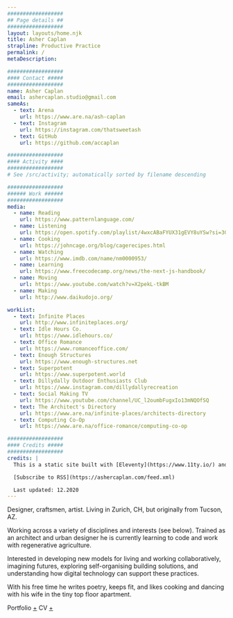 ```yaml
---
##################
## Page details ##
##################
layout: layouts/home.njk
title: Asher Caplan
strapline: Productive Practice
permalink: /
metaDescription:

##################
#### Contact #####
##################
name: Asher Caplan
email: ashercaplan.studio@gmail.com
sameAs:
  - text: Arena
    url: https://www.are.na/ash-caplan
  - text: Instagram
    url: https://instagram.com/thatsweetash
  - text: GitHub
    url: https://github.com/accaplan

##################
#### Activity ####
##################
# See /src/activity; automatically sorted by filename descending

##################
###### Work ######
##################
media:
  - name: Reading
    url: https://www.patternlanguage.com/
  - name: Listening
    url: https://open.spotify.com/playlist/4wxcABaFYUX31gEVY8uYSw?si=3GxcY6xrS2Gojow4UOsHNg/
  - name: Cooking
    url: https://johncage.org/blog/cagerecipes.html
  - name: Watching
    url: https://www.imdb.com/name/nm0000953/
  - name: Learning
    url: https://www.freecodecamp.org/news/the-next-js-handbook/
  - name: Moving
    url: https://www.youtube.com/watch?v=X2pekL-tkBM
  - name: Making
    url: http://www.daikudojo.org/

workList:
  - text: Infinite Places
    url: http://www.infiniteplaces.org/
  - text: Idle Hours Co.
    url: https://www.idlehours.co/
  - text: Office Romance
    url: https://www.romanceoffice.com/
  - text: Enough Structures
    url: https://www.enough-structures.net
  - text: Superpotent
    url: https://www.superpotent.world
  - text: Dillydally Outdoor Enthusiasts Club
    url: https://www.instagram.com/dillydallyrecreation
  - text: Social Making TV
    url: https://www.youtube.com/channel/UC_l2oumbFugxIo13mNQOfSQ
  - text: The Architect's Directory
    url: https://www.are.na/infinite-places/architects-directory
  - text: Computing Co-Op
    url: https://www.are.na/office-romance/computing-co-op

##################
#### Credits #####
##################
credits: |
  This is a static site built with [Eleventy](https://www.11ty.io/) and [Arena](https://www.are.na/) by Piper Haywood. If you’re interested, you can check out the [Github repo](https://github.com/GemCopeland/personal-website). It is set in [Standard Book](https://github.com/brycewilner/Standard) by Bryce Wilner. Your data isn’t collected when using this site.

  [Subscribe to RSS](https://ashercaplan.com/feed.xml)

  Last updated: 12.2020
---
```


Designer, craftsmen, artist. Living in Zurich, CH, but originally from Tucson, AZ.

Working across a variety of disciplines and interests (see below). Trained as an architect and urban designer he is currently learning to code and work with regenerative agriculture.

Interested in developing new models for living and working collaboratively, imagining futures, exploring self-organising building solutions, and understanding how digital technology can support these practices.

With his free time he writes poetry, keeps fit, and likes cooking and dancing with his wife in the tiny top floor apartment.

Portfolio [+](https://drive.google.com/file/d/1DjceT4vni005HM5C8PxLWUVzBl6rNBNb/view?usp=sharing)
CV [+](https://drive.google.com/file/d/1Nl7If-fhy6Nf2Qu1lxjlK4C35e1wBM7i/view?usp=sharing)